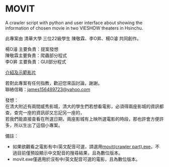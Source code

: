 # MOVIT
A crawler script with python and user interface about showing the information of chosen movie in two VIESHOW theaters in Hsinchu.  

此專案由 清華大學 三位22級學生 陳敬霖、李O昇、楊O濬 共同創作。  

楊O濬 主要負責：提案發想  
陳敬霖主要負責：爬蟲部分程式  
李O昇 主要負責：GUI部分程式  

[介紹及示範影片](https://drive.google.com/file/d/1kx7hYCym9OOMR8O3ko5gd-g_m31eZsLv/view?usp=drive_link)

若對此專案有任何指教，歡迎您來函討論，謝謝。  
聯絡信箱：james156489723@yahoo.com  

發想：  
在清大附近有兩間威秀影城，清大的學生們若想看電影，必須得兩座影城的資訊都查，查完一座的資訊卻又忘記另一座的，  
若我們能直接查看在所選日期，兩座影城有上映所選電影的時段，那也許會方便許多，所以生出了這個小專案。

備註：  
- 如果欲觀看之電影有中/英文配音可選，請選用[movit(crawler part).exe](https://github.com/sky0305/movit/raw/main/movit(crawler%20part).exe)，不過目前僅預設顯示中文配音的搜尋結果，且為數位版本。  
- movit.exe僅適用於沒有中/英文配音可選的電影，且為數位版本。

